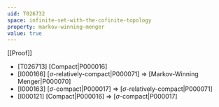 ```yaml
---
uid: T026732
space: infinite-set-with-the-cofinite-topology
property: markov-winning-menger
value: true
---
```

[[Proof]]

* [T026713] [Compact|P000016]
* [I000166] [$\sigma$-relatively-compact|P000071] => [Markov-Winning Menger|P000070]
* [I000163] [$\sigma$-compact|P000017] => [$\sigma$-relatively-compact|P000071]
* [I000121] [Compact|P000016] => [$\sigma$-compact|P000017]


